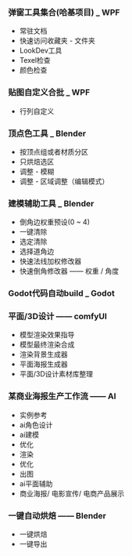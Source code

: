 ### 弹窗工具集合(哈基项目) _ WPF
- 常驻文档
- 快速访问收藏夹 - 文件夹
- LookDev工具
- Texel检查
- 颜色检查
  
### 贴图自定义合批 _ WPF
- 行列自定义
  
### 顶点色工具 _ Blender
- 按顶点组或者材质分区
- 只烘焙选区
- 调整 - 模糊
- 调整 - 区域调整（编辑模式）
  
### 建模辅助工具 _ Blender
- 倒角边权重预设(0 ~ 4)
- 一键清除
- 选定清除
- 选择道角边
- 快速法线加权修改器
- 快速倒角修改器 —— 权重 / 角度
  
### Godot代码自动build _ Godot

### 平面/3D设计 —— comfyUI
- 模型渲染效果指导
- 模型最终渲染合成
- 渲染背景生成器
- 平面海报生成器
- 平面/3D设计素材库整理

### 某商业海报生产工作流 —— AI
- 实例参考
- ai角色设计
- ai建模
- 优化
- 渲染
- 优化
- 出图
- ai平面辅助
- 商业海报/ 电影宣传/ 电商产品展示

### 一键自动烘焙 —— Blender
- 一键烘焙
- 一键导出
